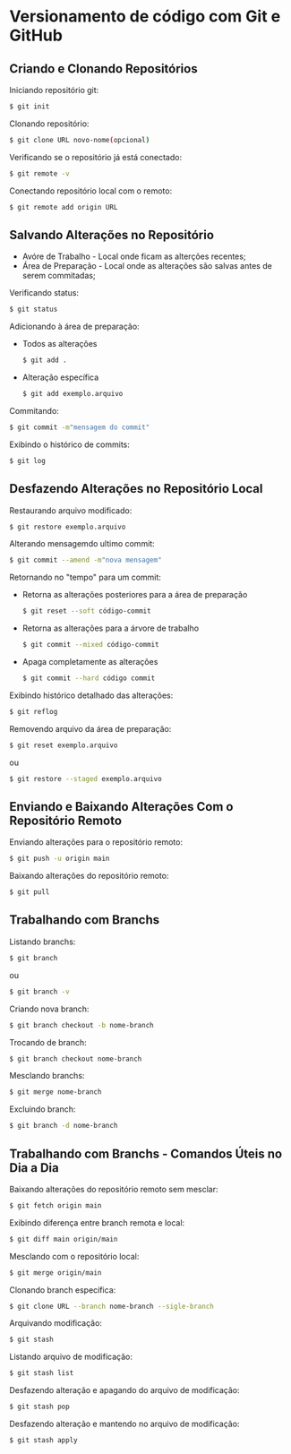 
# Versionamento de código com Git e GitHub

## Criando e Clonando Repositórios

Iniciando repositório git:
```bash
$ git init
```

Clonando repositório:
```bash
$ git clone URL novo-nome(opcional)
```

Verificando se o repositório já está conectado:
```bash
$ git remote -v
```

Conectando repositório local com o remoto:
```bash
$ git remote add origin URL
```
##


## Salvando Alterações no Repositório

- Avóre de Trabalho - Local onde ficam as alterções recentes;
- Área de Preparação - Local onde as alterações são salvas antes de serem commitadas;

Verificando status:
```bash
$ git status
```

Adicionando à área de preparação:
- Todos as alterações
    ```bash
    $ git add .
    ```
- Alteração específica
    ```bash
    $ git add exemplo.arquivo
    ```

Commitando:
```bash
$ git commit -m"mensagem do commit"
```

Exibindo o histórico de commits:
```bash
$ git log
```
##

## Desfazendo Alterações no Repositório Local

Restaurando arquivo modificado:
```bash
$ git restore exemplo.arquivo
```

Alterando mensagemdo ultimo commit:
```bash
$ git commit --amend -m"nova mensagem"
```

Retornando no "tempo" para um commit:

- Retorna as alterações posteriores para a área de preparação
    ```bash
    $ git reset --soft código-commit
    ```
- Retorna as alterações para a árvore de trabalho 
    ```bash
    $ git commit --mixed código-commit
    ```
- Apaga completamente as alterações
    ```bash
    $ git commit --hard código commit
    ```

Exibindo histórico detalhado das alterações:
```bash
$ git reflog
```

Removendo arquivo da área de preparação:
```bash
$ git reset exemplo.arquivo
```
ou
```bash
$ git restore --staged exemplo.arquivo
```
##

## Enviando e Baixando Alterações Com o Repositório Remoto

Enviando alterações para o repositório remoto:
```bash
$ git push -u origin main
```

Baixando alterações do repositório remoto:
```bash
$ git pull
```
##

## Trabalhando com Branchs 

Listando branchs:
```bash
$ git branch 
```
ou
```bash
$ git branch -v
```

Criando nova branch:
```bash
$ git branch checkout -b nome-branch
```

Trocando de branch:
```bash
$ git branch checkout nome-branch
```

Mesclando branchs:
```bash
$ git merge nome-branch
```

Excluindo branch:
```bash
$ git branch -d nome-branch
```
##

## Trabalhando com Branchs - Comandos Úteis no Dia a Dia

Baixando alterações do repositório remoto sem mesclar:
```bash
$ git fetch origin main
```

Exibindo diferença entre branch remota e local:
```bash
$ git diff main origin/main
```

Mesclando com o repositório local:
```bash
$ git merge origin/main
```

Clonando branch específica:
```bash
$ git clone URL --branch nome-branch --sigle-branch
```

Arquivando modificação:
```bash
$ git stash
```

Listando arquivo de modificação:
```bash
$ git stash list
```

Desfazendo alteração e apagando do arquivo de modificação:
```bash
$ git stash pop
```

Desfazendo alteração e mantendo no arquivo de modificação:
```bash
$ git stash apply
```
##
